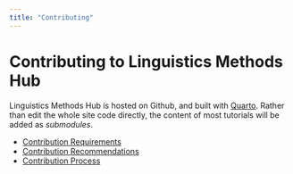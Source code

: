 ```yaml
---
title: "Contributing"
---
```


# Contributing to Linguistics Methods Hub

Linguistics Methods Hub is hosted on Github, and built with [Quarto](https://quarto.org/). Rather than edit the whole site code directly, the content of most tutorials will be added as *submodules*.

- [Contribution Requirements](00_requirements.qmd)
- [Contribution Recommendations](01_recommendations.qmd)
- [Contribution Process](02_process.qmd)